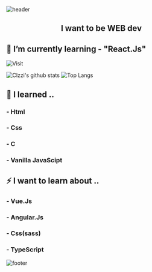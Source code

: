![header](https://capsule-render.vercel.app/api?type=wave&color=gradient&height=300&section=header&text=Clzzi%20👋&fontSize=90)
<h2 align=center>I want to be WEB dev</h2>
<!--
**Clzzi/Clzzi** is a ✨ _special_ ✨ repository because its `README.md` (this file) appears on your GitHub profile.
- 🔭 I’m currently working on ...
- 🌱 I’m currently learning ...
- 👯 I’m looking to collaborate on ...
- 🤔 I’m looking for help with ...
- 💬 Ask me about ...
- 📫 How to reach me: ...
- 😄 Pronouns: ...
- ⚡ Fun fact: ...
-->

## 🌱 I’m currently learning - "React.Js"

![Visit](https://hits.seeyoufarm.com/api/count/incr/badge.svg?url=https%3A%2F%2Fgithub.com%2FClzzi%2Fhit-counter&count_bg=%237B62C3&title_bg=%239D7EDF&icon=electron.svg&icon_color=%23B890DF&title=Visit&edge_flat=false&align=center)

![Clzzi's github stats](https://github-readme-stats.vercel.app/api?username=Clzzi&show_icons=true&theme=cobalt)
![Top Langs](https://github-readme-stats.vercel.app/api/top-langs/?username=Clzzi&layout=compact)
  
## 🔭 I learned ..
### - Html
### - Css
### - C
### - Vanilla JavaScipt

## ⚡ I want to learn about ..
### - Vue.Js
### - Angular.Js
### - Css(sass)
### - TypeScript
![footer](https://capsule-render.vercel.app/api?section=footer)
